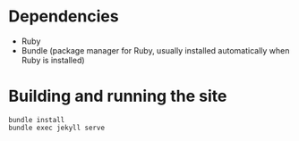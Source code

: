 # Dependencies

- Ruby
- Bundle (package manager for Ruby, usually installed automatically when Ruby is installed)

# Building and running the site

```
bundle install
bundle exec jekyll serve
```
